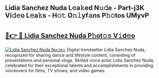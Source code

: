 ## Lidia Sanchez Nuda L𝚎a𝚔ed N𝚞𝚍e - Part-j3K Vi𝚍𝚎o L𝚎a𝚔s - H𝚘𝚝 O𝚗𝚕yf𝚊ns P𝚑𝚘tos UMyvP

# <h2><a href="http://kff3hi.oniu.top/?m=Lidia+Sanchez+Nuda">🔗👉 🔴 Lidia Sanchez Nuda P𝚑ot𝚘𝚜 V𝚒d𝚎o</a></h2>

[![Lidia Sanchez Nuda Nu𝚍e𝚜](https://i.imgur.com/0qMVB7G.gif)](http://kff3hi.oniu.top/?m=Lidia+Sanchez+Nuda)
Digital trendsetter Lidia Sanchez Nuda, recognized for sharing dance and lifestyle content, consisting of presentations and personal vlogs. Skilled voice actor Lidia Sanchez Nuda, celebrated for their exceptional talents and accomplishments in providing voiceovers for films, TV shows, and video games.  
